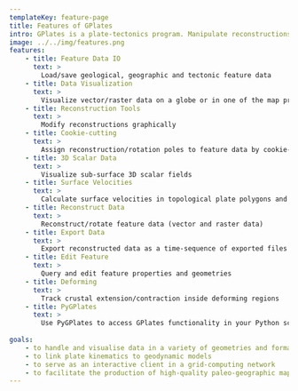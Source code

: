 ```yaml
---
templateKey: feature-page
title: Features of GPlates
intro: GPlates is a plate-tectonics program. Manipulate reconstructions of geological and paleo-geographic features through geological time. Interactively visualize vector, raster and volume data. PyGPlates is the GPlates Python library. Get fine-grained access to GPlates functionality in your Python scripts.
image: ../../img/features.png
features:
    - title: Feature Data IO
      text: >
        Load/save geological, geographic and tectonic feature data
    - title: Data Visualization
      text: >
        Visualize vector/raster data on a globe or in one of the map projections
    - title: Reconstruction Tools
      text: >
        Modify reconstructions graphically
    - title: Cookie-cutting
      text: >
        Assign reconstruction/rotation poles to feature data by cookie-cutting with plate polygons
    - title: 3D Scalar Data
      text: >
        Visualize sub-surface 3D scalar fields
    - title: Surface Velocities
      text: >
        Calculate surface velocities in topological plate polygons and deforming meshes
    - title: Reconstruct Data
      text: >
        Reconstruct/rotate feature data (vector and raster data)
    - title: Export Data
      text: >
        Export reconstructed data as a time-sequence of exported files
    - title: Edit Feature
      text: >
        Query and edit feature properties and geometries
    - title: Deforming
      text: >
        Track crustal extension/contraction inside deforming regions
    - title: PyGPlates
      text: >
        Use PyGPlates to access GPlates functionality in your Python scripts.
            
goals:
    - to handle and visualise data in a variety of geometries and formats, including raster data
    - to link plate kinematics to geodynamic models
    - to serve as an interactive client in a grid-computing network
    - to facilitate the production of high-quality paleo-geographic maps
---
```


